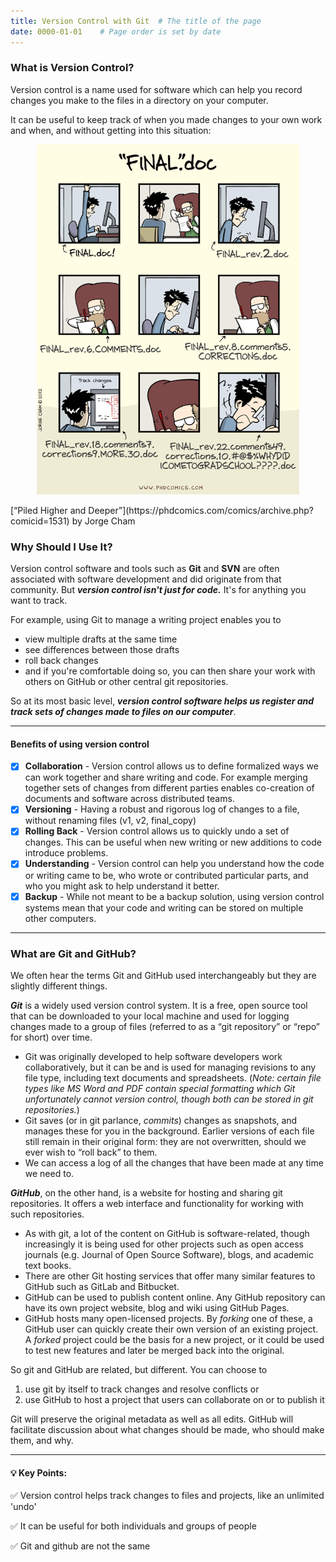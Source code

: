 ```yaml
---
title: Version Control with Git  # The title of the page
date: 0000-01-01    # Page order is set by date
---
```


### What is Version Control?
Version control is a name used for software which can help you record changes you make to the files in a directory on your computer.

It can be useful to keep track of when you made changes to your own work and when, and without getting into this situation:

<p align="center">
  <img src="./assets/images/phdcomics_final.png">
</p>
[“Piled Higher and Deeper”](https://phdcomics.com/comics/archive.php?comicid=1531) by Jorge Cham

### Why Should I Use It?
Version control software and tools such as __Git__ and __SVN__ are often associated with software development and did originate from that community. But __*version control isn't just for code.*__ It's for anything you want to track.

For example, using Git to manage a writing project enables you to
* view multiple drafts at the same time
* see differences between those drafts
* roll back changes
* and if you're comfortable doing so, you can then share your work with others on GitHub or other central git repositories.

So at its most basic level, __*version control software helps us register and track sets of changes made to files on our computer*__.

***

#### Benefits of using version control
- [x] __Collaboration__ - Version control allows us to define formalized ways we can work together and share writing and code. For example merging together sets of changes from different parties enables co-creation of documents and software across distributed teams.
- [x] __Versioning__ - Having a robust and rigorous log of changes to a file, without renaming files (v1, v2, final_copy)
- [x] __Rolling Back__ - Version control allows us to quickly undo a set of changes. This can be useful when new writing or new additions to code introduce problems.
- [x] __Understanding__ - Version control can help you understand how the code or writing came to be, who wrote or contributed particular parts, and who you might ask to help understand it better.
- [x] __Backup__ - While not meant to be a backup solution, using version control systems mean that your code and writing can be stored on multiple other computers.

***

### What are Git and GitHub?
We often hear the terms Git and GitHub used interchangeably but they are slightly different things.

**_Git_** is a widely used version control system. It is a free, open source tool that can be downloaded to your local machine and used for logging changes made to a group of files (referred to as a “git repository” or “repo” for short) over time.

* Git was originally developed to help software developers work collaboratively, but it can be and is used for managing revisions to any file type, including text documents and spreadsheets. (_Note: certain file types like MS Word and PDF contain special formatting which Git unfortunately cannot version control, though both can be stored in git repositories._)
* Git saves (or in git parlance, _commits_) changes as snapshots, and manages these for you in the background. Earlier versions of each file still remain in their original form: they are not overwritten, should we ever wish to “roll back” to them.
* We can access a log of all the changes that have been made at any time we need to.

**_GitHub_**, on the other hand, is a website for hosting and sharing git repositories. It offers a web interface and functionality for working with such repositories.

* As with git, a lot of the content on GitHub is software-related, though increasingly it is being used for other projects such as open access journals (e.g. Journal of Open Source Software), blogs, and academic text books.
* There are other Git hosting services that offer many similar features to GitHub such as GitLab and Bitbucket.
* GitHub can be used to publish content online. Any GitHub repository can have its own project website, blog and wiki using GitHub Pages.
* GitHub hosts many open-licensed projects. By _forking_ one of these, a GitHub user can quickly create their own version of an existing project. A _forked_ project could be the basis for a new project, or it could be used to test new features and later be merged back into the original.

So git and GitHub are related, but different. You can choose to
1. use git by itself to track changes and resolve conflicts or
2. use GitHub to host a project that users can collaborate on or to publish it

Git will preserve the original metadata as well as all edits. GitHub will facilitate discussion about what changes should be made, who should make them, and why.

***

#### 💡 Key Points:

✅ Version control helps track changes to files and projects, like an unlimited 'undo'

✅ It can be useful for both individuals and groups of people

✅ Git and github are not the same
